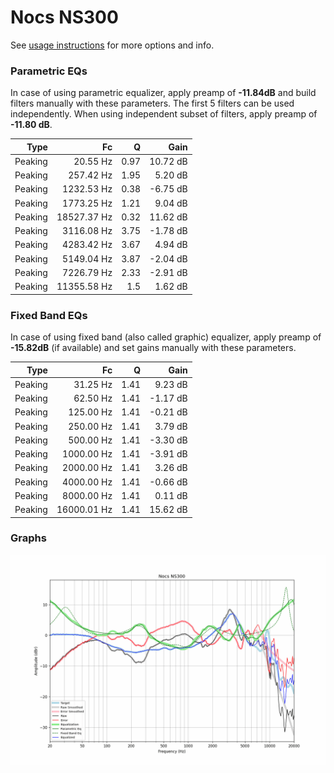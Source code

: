 # Nocs NS300
See [usage instructions](https://github.com/jaakkopasanen/AutoEq#usage) for more options and info.

### Parametric EQs
In case of using parametric equalizer, apply preamp of **-11.84dB** and build filters manually
with these parameters. The first 5 filters can be used independently.
When using independent subset of filters, apply preamp of **-11.80 dB**.

| Type    | Fc          |    Q | Gain     |
|--------:|------------:|-----:|---------:|
| Peaking | 20.55 Hz    | 0.97 | 10.72 dB |
| Peaking | 257.42 Hz   | 1.95 | 5.20 dB  |
| Peaking | 1232.53 Hz  | 0.38 | -6.75 dB |
| Peaking | 1773.25 Hz  | 1.21 | 9.04 dB  |
| Peaking | 18527.37 Hz | 0.32 | 11.62 dB |
| Peaking | 3116.08 Hz  | 3.75 | -1.78 dB |
| Peaking | 4283.42 Hz  | 3.67 | 4.94 dB  |
| Peaking | 5149.04 Hz  | 3.87 | -2.04 dB |
| Peaking | 7226.79 Hz  | 2.33 | -2.91 dB |
| Peaking | 11355.58 Hz | 1.5  | 1.62 dB  |

### Fixed Band EQs
In case of using fixed band (also called graphic) equalizer, apply preamp of **-15.82dB**
(if available) and set gains manually with these parameters.

| Type    | Fc          |    Q | Gain     |
|--------:|------------:|-----:|---------:|
| Peaking | 31.25 Hz    | 1.41 | 9.23 dB  |
| Peaking | 62.50 Hz    | 1.41 | -1.17 dB |
| Peaking | 125.00 Hz   | 1.41 | -0.21 dB |
| Peaking | 250.00 Hz   | 1.41 | 3.79 dB  |
| Peaking | 500.00 Hz   | 1.41 | -3.30 dB |
| Peaking | 1000.00 Hz  | 1.41 | -3.91 dB |
| Peaking | 2000.00 Hz  | 1.41 | 3.26 dB  |
| Peaking | 4000.00 Hz  | 1.41 | -0.66 dB |
| Peaking | 8000.00 Hz  | 1.41 | 0.11 dB  |
| Peaking | 16000.01 Hz | 1.41 | 15.62 dB |

### Graphs
![](./Nocs%20NS300.png)